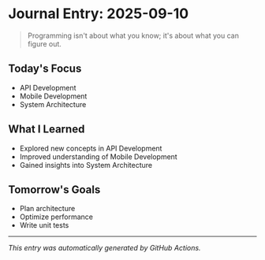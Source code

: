 # Journal Entry: 2025-09-10

> Programming isn't about what you know; it's about what you can figure out.

## Today's Focus
- API Development
- Mobile Development
- System Architecture

## What I Learned
- Explored new concepts in API Development
- Improved understanding of Mobile Development
- Gained insights into System Architecture

## Tomorrow's Goals
- Plan architecture
- Optimize performance
- Write unit tests

---
*This entry was automatically generated by GitHub Actions.*